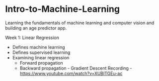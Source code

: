 # Intro-to-Machine-Learning
Learning the fundamentals of machine learning and computer vision and building an age predictor app.

Week 1: Linear Regression
  - Defines machine learning
  - Defines supervised learning
  - Examining linear regression
      - Forward propagation
      - Backward propagation - Gradient Descent
 Recording - https://www.youtube.com/watch?v=XUBlTGEu-ac
